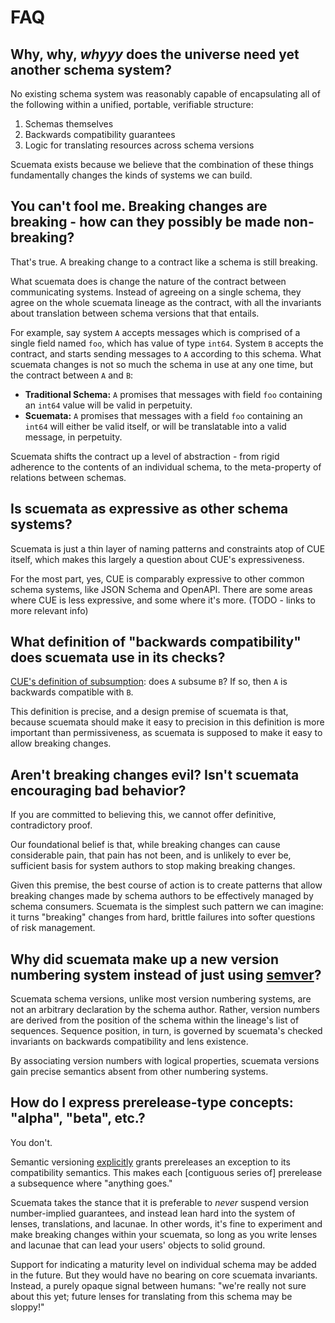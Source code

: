 # FAQ

## Why, why, _whyyy_ does the universe need yet another schema system?

No existing schema system was reasonably capable of encapsulating all of the following within a unified, portable, verifiable structure:

1. Schemas themselves
2. Backwards compatibility guarantees
3. Logic for translating resources across schema versions

Scuemata exists because we believe that the combination of these things fundamentally changes the kinds of systems we can build.

## You can't fool me. Breaking changes are breaking - how can they possibly be made non-breaking?

That's true. A breaking change to a contract like a schema is still breaking.

What scuemata does is change the nature of the contract between communicating systems. Instead of agreeing on a single schema, they agree on the whole scuemata lineage as the contract, with all the invariants about translation between schema versions that that entails.

For example, say system `A` accepts messages which is comprised of a single field named `foo`, which has value of type `int64`. System `B` accepts the contract, and starts sending messages to `A` according to this schema. What scuemata changes is not so much the schema in use at any one time, but the contract between `A` and `B`:

* **Traditional Schema:** `A` promises that messages with field `foo` containing an `int64` value will be valid in perpetuity.
* **Scuemata:** `A` promises that messages with a field `foo` containing an `int64` will either be valid itself, or will be translatable into a valid message, in perpetuity.

Scuemata shifts the contract up a level of abstraction - from rigid adherence to the contents of an individual schema, to the meta-property of relations between schemas.

## Is scuemata as expressive as other schema systems?

Scuemata is just a thin layer of naming patterns and constraints atop of CUE itself, which makes this largely a question about CUE's expressiveness.

For the most part, yes, CUE is comparably expressive to other common schema systems, like JSON Schema and OpenAPI. There are some areas where CUE is less expressive, and some where it's more. (TODO - links to more relevant info)

## What definition of "backwards compatibility" does scuemata use in its checks?

[CUE's definition of subsumption](https://cuelang.org/docs/concepts/logic): does `A` subsume `B`? If so, then `A` is backwards compatible with `B`.

This definition is precise, and a design premise of scuemata is that, because scuemata should make it easy to  precision in this definition is more important than permissiveness, as scuemata is supposed to make it easy to allow breaking changes.

## Aren't breaking changes evil? Isn't scuemata encouraging bad behavior?

If you are committed to believing this, we cannot offer definitive, contradictory proof.

Our foundational belief is that, while breaking changes can cause considerable pain, that pain has not been, and is unlikely to ever be, sufficient basis for system authors to stop making breaking changes.

Given this premise, the best course of action is to create patterns that allow breaking changes made by schema authors to be effectively managed by schema consumers. Scuemata is the simplest such pattern we can imagine: it turns "breaking" changes from hard, brittle failures into softer questions of risk management.

## Why did scuemata make up a new version numbering system instead of just using [semver](https://semver.org)?

Scuemata schema versions, unlike most version numbering systems, are not an arbitrary declaration by the schema author. Rather, version numbers are derived from the position of the schema within the lineage's list of sequences. Sequence position, in turn, is governed by scuemata's checked invariants on backwards compatibility and lens existence.

By associating version numbers with logical properties, scuemata versions gain precise semantics absent from other numbering systems.

## How do I express prerelease-type concepts: "alpha", "beta", etc.?

You don't. 

Semantic versioning [explicitly](https://semver.org/#spec-item-9) grants prereleases an exception to its compatibility semantics. This makes each [contiguous series of] prerelease a subsequence where "anything goes."

Scuemata takes the stance that it is preferable to _never_ suspend version number-implied guarantees, and instead lean hard into the system of lenses, translations, and lacunae. In other words, it's fine to experiment and make breaking changes within your scuemata, so long as you write lenses and lacunae that can lead your users' objects to solid ground.

Support for indicating a maturity level on individual schema may be added in the future. But they would have no bearing on core scuemata invariants. Instead, a purely opaque signal between humans: "we're really not sure about this yet; future lenses for translating from this schema may be sloppy!"
